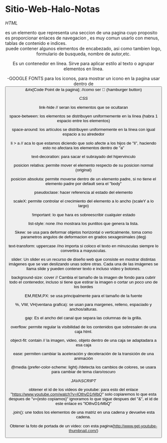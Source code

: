 # Sitio-Web-Halo-Notas
_HTML_
<nav> es un elemento que representa una seccion de una pagina cuyo proposito es proporcionar enlaces de navegacion , es muy comun usarlo con menus, tablas de contenido e indices.
	
<header> puede contener algunos elementos de encabezado, asi como tambien logo, formulario de busqueda, nombre de autor,etc.
	
<span> Es un contenedor en línea. Sirve para aplicar estilo al texto o agrupar elementos en línea.
	
-GOOGLE FONTS para los iconos, para mostrar un icono en la pagina usar dentro de <button> <span>&#x{Code Point de la pagina};</span> //como ser &#xe5d2; (hamburger button)

_CSS_
	
link-hide // seran los elementos que se ocultaran
	
space-between: los elementos se distribuyen uniformemente en la línea (habra 1 espacio entre los elementos)
	
space-around: los artículos se distribuyen uniformemente en la línea con igual espacio a su alrededor
	
li > a // aca lo que estamos diciendo que solo afecte a los hijos de "li", haciendo esto no afectara los elementos dentro de "a"

text-decoration: para sacar el subrayado del hipervinculo
	
posicion relativa: permite mover el elemento respecto de su posicion normal (original)
	
posicion absoluta: permite moverse dentro de un elemento padre, si no tiene el elemento padre por default sera el "body"
	
pseudoclase:  hacer referencia al estado del elemento
	
scaleX: permite controlar el crecimiento del elemento a lo ancho (scaleY a lo largo)
	
!important: lo que hara es sobreescribir cualquier estado
	
list-style: none //no mostrara los puntitos que genera la lista.
	
Skew: se usa para deformar objetos horizontal o verticalmente, toma como parametros angulos de deformacion en grados sexagesimales (deg)
	
text-transform: uppercase //no importa si coloco el texto en minusculas siempre lo convertira a mayusculas.
	
slider: Un slider es un recurso de diseño web que consiste en mostrar distintas imágenes que se van deslizando unas sobre otras. Cada una de las imágenes se llama slide y pueden contener texto e incluso vídeo y botones.
	
background-size: cover // Cambia el tamaño de la imagen de fondo para cubrir todo el contenedor, incluso si tiene que estirar la imagen o cortar un poco uno de los bordes
	
EM,REM,PX: se usa principalmente para el tamaño de la fuente
	
%, VW, VH(ventana grafica): se usan para margenes, relleno, espaciado y anchos/alturas. 
	
gap: Es el ancho del canal que separa las columnas de la grilla.
	
overflow: permite regular la visibilidad de los contenidos que sobresalen de una caja html.
	
object-fit: contain // la imagen, video, objeto dentro de una caja se adaptadara a esa caja
	
ease: permiten cambiar la aceleración y deceleración de la transición de una animación
	
@media (prefer-color-scheme: light) //detecta los cambios de colores, se usara para cambiar de tema claro/oscuro

_JAVASCRIPT_
	
obtener el id de los videos de youtube: para esto del enlace "https://www.youtube.com/watch?v=lOthvD1rMbQ" solo copiaremos lo que esta despues de "v={esto copiamos}" ignoramos lo que sigue despues del "&", el id de este enlace es "lOthvD1rMbQ"
	
.join(): une todos los elementos de una matriz en una cadena y devuelve esta cadena.
	
Obtener la foto de portada de un video: con esta pagina(http://www.get-youtube-thumbnail.com/)
